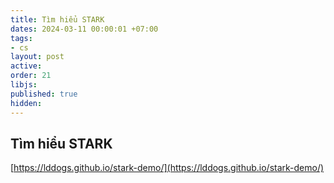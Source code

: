 ```yaml
---
title: Tìm hiểu STARK
dates: 2024-03-11 00:00:01 +07:00
tags:
- cs
layout: post
active: 
order: 21
libjs: 
published: true
hidden: 
---
```


## Tìm hiểu STARK

[https://lddogs.github.io/stark-demo/](https://lddogs.github.io/stark-demo/)
